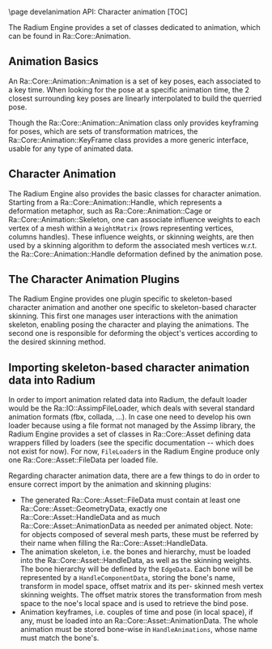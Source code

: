 \page develanimation API: Character animation
[TOC]

The Radium Engine provides a set of classes dedicated to animation,
which can be found in Ra::Core::Animation.

## Animation Basics

An Ra::Core::Animation::Animation is a set of key poses, each associated to a key time.
When looking for the pose at a specific animation time,
the 2 closest surrounding key poses are linearly interpolated to build the querried pose.

Though the Ra::Core::Animation::Animation class only provides keyframing for poses, which are sets of transformation matrices,
the Ra::Core::Animation::KeyFrame class provides a more generic interface, usable for any type of animated data.

## Character Animation

The Radium Engine also provides the basic classes for character animation.
Starting from a Ra::Core::Animation::Handle, which represents a deformation metaphor, such as Ra::Core::Animation::Cage or Ra::Core::Animation::Skeleton,
one can associate influence weights to each vertex of a mesh within a `WeightMatrix` (rows representing vertices, columns handles).
These influence weights, or skinning weights, are then used by a skinning algorithm to deform
the associated mesh vertices w.r.t. the Ra::Core::Animation::Handle deformation defined by the animation pose.

## The Character Animation Plugins

The Radium Engine provides one plugin specific to skeleton-based character animation
and another one specific to skeleton-based character skinning.
This first one manages user interactions with the animation skeleton, enabling posing the character
 and playing the animations.
The second one is responsible for deforming the object's vertices according to the desired skinning method.

## Importing skeleton-based character animation data into Radium

In order to import animation related data into Radium, the default loader would be the Ra::IO::AssimpFileLoader,
 which deals with several standard animation formats (fbx, collada, ...).
In case one need to develop his own loader because using a file format not managed by the Assimp library,
the Radium Engine provides a set of classes in Ra::Core::Asset defining data wrappers filled by loaders (see the specific documentation -- which does not exist for now).
For now, `FileLoader`s in the Radium Engine produce only one Ra::Core::Asset::FileData per loaded file.

Regarding character animation data, there are a few things to do in order to ensure correct import by the
animation and skinning plugins:
 * The generated Ra::Core::Asset::FileData must contain at least one Ra::Core::Asset::GeometryData, exactly one Ra::Core::Asset::HandleData and as much Ra::Core::Asset::AnimationData as needed per animated object.
   Note: for objects composed of several mesh parts, these must be referred by their name when filling the Ra::Core::Asset::HandleData.
 * The animation skeleton, i.e. the bones and hierarchy, must be loaded into the Ra::Core::Asset::HandleData, as well as the skinning weights.
   The bone hierarchy will be defined by the `EdgeData`.
   Each bone will be represented by a `HandleComponentData`, storing the bone's name, transform in model space, offset matrix and its per- skinned mesh vertex skinning weights.
   The offset matrix stores the transformation from mesh space to the noe's local space and is used to retrieve the bind pose.
 * Animation keyframes, i.e. couples of time and pose (in local space), if any, must be loaded into an Ra::Core::Asset::AnimationData.
   The whole animation must be stored bone-wise in `HandleAnimations`, whose name must match the bone's.

